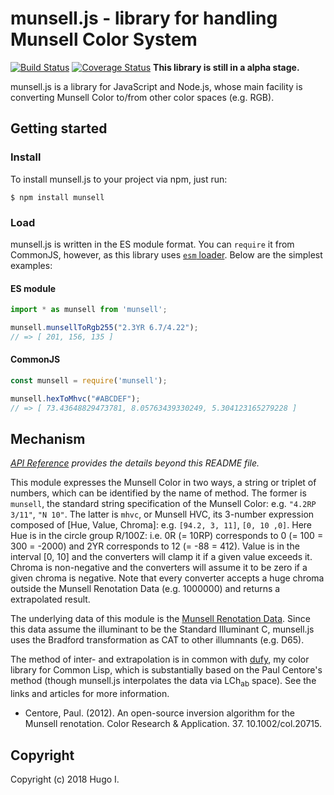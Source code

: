 # munsell.js - library for handling Munsell Color System

[![Build Status](https://api.travis-ci.org/privet-kitty/munsell.js.svg?branch=master)](https://travis-ci.org/privet-kitty/munsell.js)
[![Coverage Status](https://coveralls.io/repos/github/privet-kitty/munsell.js/badge.svg?branch=master)](https://coveralls.io/github/privet-kitty/munsell.js?branch=master)
**This library is still in a alpha stage.**

munsell.js is a library for JavaScript and Node.js, whose main facility is converting Munsell Color to/from other color spaces (e.g. RGB).

## Getting started
### Install
To install munsell.js to your project via npm, just run:

```
$ npm install munsell
```

### Load
munsell.js is written in the ES module format. You can `require` it from CommonJS, however, as this library uses [`esm` loader](https://www.npmjs.com/package/esm). Below are the simplest examples:

#### ES module
```javascript
import * as munsell from 'munsell';

munsell.munsellToRgb255("2.3YR 6.7/4.22");
// => [ 201, 156, 135 ]
```

#### CommonJS
```javascript
const munsell = require('munsell');

munsell.hexToMhvc("#ABCDEF");
// => [ 73.43648829473781, 8.05763439330249, 5.304123165279228 ]
```

## Mechanism
_[API Reference](https://privet-kitty.github.io/munsell.js/) provides the details beyond this README file._

This module expresses the Munsell Color in two ways, a string or triplet of numbers, which can be identified by the name of method. The former is `munsell`, the standard string specification of the Munsell Color: e.g. `"4.2RP 3/11"`, `"N 10"`. The latter is `mhvc`, or Munsell HVC, its 3-number expression composed of [Hue, Value, Chroma]: e.g. `[94.2, 3, 11]`, `[0, 10 ,0]`. Here Hue is in the circle group R/100Z: i.e. 0R (= 10RP) corresponds to 0 (= 100 = 300 = -2000) and 2YR corresponds to 12 (= -88 = 412). Value is in the interval [0, 10] and the converters will clamp it if a given value exceeds it. Chroma is non-negative and the converters will assume it to be zero if a given chroma is negative. Note that every converter accepts a huge chroma outside the Munsell Renotation Data (e.g. 1000000) and returns a extrapolated result.

The underlying data of this module is the [Munsell Renotation Data](https://www.rit.edu/cos/colorscience/rc_munsell_renotation.php). Since this data assume the illuminant to be the Standard Illuminant C, munsell.js uses the Bradford transformation as CAT to other illumnants (e.g. D65).

The method of inter- and extrapolation is in common with [dufy](https://github.com/privet-kitty/dufy), my color library for Common Lisp, which is substantially based on the Paul Centore's method (though munsell.js interpolates the data via LCh<sub>ab</sub> space). See the links and articles for more information.

- Centore, Paul. (2012). An open-source inversion algorithm for the Munsell renotation. Color Research & Application. 37. 10.1002/col.20715. 

## Copyright
Copyright (c) 2018 Hugo I.
